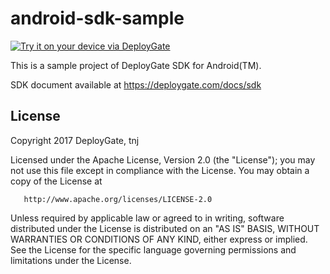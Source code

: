android-sdk-sample
==================

[<img src="https://dply.me/1ordkb/button/large" alt="Try it on your device via DeployGate">](https://dply.me/1ordkb#install)

This is a sample project of DeployGate SDK for Android(TM).

SDK document available at https://deploygate.com/docs/sdk

License
-------

   Copyright 2017 DeployGate, tnj

   Licensed under the Apache License, Version 2.0 (the "License");
   you may not use this file except in compliance with the License.
   You may obtain a copy of the License at

       http://www.apache.org/licenses/LICENSE-2.0

   Unless required by applicable law or agreed to in writing, software
   distributed under the License is distributed on an "AS IS" BASIS,
   WITHOUT WARRANTIES OR CONDITIONS OF ANY KIND, either express or implied.
   See the License for the specific language governing permissions and
   limitations under the License.
